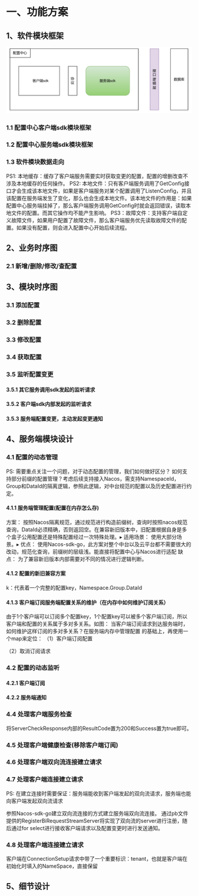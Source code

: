 # 一、功能方案

## 1、软件模块框架
![p1](https://github.com/leiylrp/golang/blob/main/images/project/config/p1.png)

### 1.1 配置中心客户端sdk模块框架

### 1.2 配置中心服务端sdk模块框架

### 1.3 软件模块数据走向

PS1: 本地缓存：缓存了客户端服务需要实时获取变更的配置，配置的增删改查不涉及本地缓存的任何操作。
PS2: 本地文件：只有客户端服务调用了GetConfig接口才会生成该本地文件，如果是客户端服务对某个配置调用了ListenConfig，并且该配置在服务端发生了变化，那么也会生成本地文件。该本地文件的作用是：如果配置中心服务端挂掉了，那么客户端服务调用GetConfig时就会返回错误，读取本地文件的配置。而其它操作均不能产生影响。
PS3：故障文件：支持客户端自定义故障文件，如果用户配置了故障文件，那么客户端服务优先读取故障文件的配置。如果没有配置，则会进入配置中心开始后续流程。


## 2、业务时序图
### 2.1 新增/删除/修改/查配置


## 3、模块时序图

### 3.1 添加配置

### 3.2 删除配置

### 3.3 修改配置

### 3.4 获取配置

### 3.5 监听配置变更
#### 3.5.1 其它服务调用sdk发起的监听请求
#### 3.5.2 客户端sdk内部发起的监听请求
#### 3.5.3 服务端配置变更，主动发起变更通知

## 4、服务端模块设计
### 4.1 配置的动态管理
PS: 需要重点关注一个问题，对于动态配置的管理，我们如何做好区分？ 如何支持部分前缀的配置管理？考虑后续支持接入Nacos，需支持NamespaceId，Group和DataId的隔离逻辑，参照此逻辑，对中台规范的配置以及历史配置进行约定。

#### 4.1.1 服务端管理配置(配置在内存怎么存)

方案： 按照Nacos隔离规范，通过规范进行构造前缀树，查询时按照nacos规范查询，DataId必须精确，否则返回空。在兼容新旧版本中，旧配置根据自身是多个盒子公用配置还是特殊配置经过一次特殊处理。▸
适用场景： 使用大部分场景。▸
优点： 使用Nacos-sdk-go，此方案对整个中台以及云平台都不需要很大的改动，规范化查询，前缀树的层级浅。能直接将配置中心与Nacos进行适配
缺点： 为了兼容新旧版本内部需要对不同的情况进行逻辑判断。

#### 4.1.2 配置的新旧兼容方案
k：代表着一个完整的配置key，Namespace.Group.DataId

#### 4.1.3 客户端订阅服务端配置关系的维护（在内存中如何维护订阅关系）
由于1个客户端可以订阅多个配置key，1个配置key可以被多个客户端订阅，所以客户端和配置的关系属于多对多关系。如图：
当客户端订阅请求到达服务端时，如何维护这样订阅的多对多关系？在服务端内存中管理配置 的基础上，再使用一个map来定位：
（1）客户端订阅配置

（2）取消订阅请求

### 4.2 配置的动态监听
#### 4.2.1 客户端订阅

#### 4.2.2 服务端通知

### 4.4 处理客户端服务检查
将ServerCheckResponse内部的ResultCode置为200和Success置为true即可。

### 4.5 处理客户端健康检查(移除客户端订阅)

### 4.6 处理客户端双向流连接建立请求

### 4.7 处理客户端连接建立请求
PS: 在建立连接时需要保证：服务端能收到客户端发起的双向流请求，服务端也能向客户端发起双向流请求

参照Nacos-sdk-go建立双向流连接的方式建立服务端双向流连接。
通过pb文件提供的RegisterBiRequestStreamServer将实现了双向流的server进行注册，随后通过for select进行接收客户端请求以及配置变更时进行发送通知。

### 4.8 处理客户端连接建立请求
客户端在ConnectionSetup请求中带了一个重要标识：tenant，也就是客户端在初始化时填入的NameSpace，直接保留


## 5、细节设计
